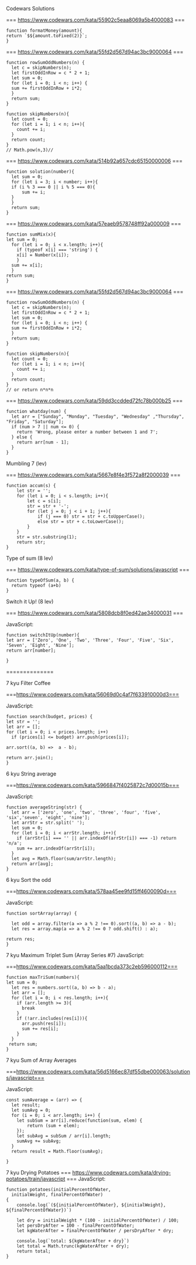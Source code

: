 Codewars Solutions

=== https://www.codewars.com/kata/55902c5eaa8069a5b4000083 ===
```
function formatMoney(amount){
return `$${amount.toFixed(2)}`;
}
```
=== https://www.codewars.com/kata/55fd2d567d94ac3bc9000064 ===
```
function rowSumOddNumbers(n) {
  let c = skipNumbers(n);
  let firstOddInRow = c * 2 + 1;
  let sum = 0;
  for (let i = 0; i < n; i++) {
  sum += firstOddInRow + i*2;
  }
  return sum;
}

function skipNumbers(n){
  let count = 0;
  for (let i = 1; i < n; i++){
    count += i;
  }
  return count;
}
// Math.pow(n,3)//

```
=== https://www.codewars.com/kata/514b92a657cdc65150000006 ===
```
function solution(number){
  let sum = 0;
  for (let i = 3; i < number; i++){
  if (i % 3 === 0 || i % 5 === 0){
      sum += i;
  }
  }
  return sum;
}
```
=== https://www.codewars.com/kata/57eaeb9578748ff92a000009 ===
```
function sumMix(x){
let sum = 0;
  for (let i = 0; i < x.length; i++){
    if (typeof x[i] === 'string') {
    x[i] = Number(x[i]);
    }
  sum += x[i];
  }
return sum;
}
```
=== https://www.codewars.com/kata/55fd2d567d94ac3bc9000064 ===
```
function rowSumOddNumbers(n) {
  let c = skipNumbers(n);
  let firstOddInRow = c * 2 + 1;
  let sum = 0;
  for (let i = 0; i < n; i++) {
  sum += firstOddInRow + i*2;
  }
  return sum;
}

function skipNumbers(n){
  let count = 0;
  for (let i = 1; i < n; i++){
    count += i;
  }
  return count;
}
// or return n*n*n
```
=== https://www.codewars.com/kata/59dd3ccdded72fc78b000b25 ===
```
function whatday(num) {
  let arr = ["Sunday", "Monday", "Tuesday", "Wednesday" ,"Thursday", "Friday", "Saturday"];
  if (num > 7 || num <= 0) {
    return 'Wrong, please enter a number between 1 and 7';
  } else {
    return arr[num - 1];
  }
}

````
Mumbling 7 (lev)

=== https://www.codewars.com/kata/5667e8f4e3f572a8f2000039 ===
```
function accum(s) {
    let str = '';
    for (let i = 0; i < s.length; i++){
        let c = s[i];
        str = str + '-';
        for (let j = 0; j < i + 1; j++){
            if (j === 0) str = str + c.toUpperCase();
            else str = str + c.toLowerCase();
        }
    }
    str = str.substring(1);
    return str;
}
```
Type of sum (8 lev)

=== https://www.codewars.com/kata/type-of-sum/solutions/javascript ===
```
function typeOfSum(a, b) {
  return typeof (a+b)
}

```
Switch it Up! (8 lev)

=== https://www.codewars.com/kata/5808dcb8f0ed42ae34000031 ===

JavaScript:
```
function switchItUp(number){
let arr = ['Zero', 'One', 'Two', 'Three', 'Four', 'Five', 'Six', 'Seven', 'Eight', 'Nine'];
return arr[number];

}
```
==============

7 kyu
Filter Coffee

===https://www.codewars.com/kata/56069d0c4af7f633910000d3===

JavaScript:
```
function search(budget, prices) {
let str = '';
let arr = [];
for (let i = 0; i < prices.length; i++)
  if (prices[i] <= budget) arr.push(prices[i]);

arr.sort((a, b) =>  a - b);

return arr.join();
}
```
6 kyu
String average

===https://www.codewars.com/kata/5966847f4025872c7d00015b===

JavaScript:
```
function averageString(str) {
  let arr = ['zero', 'one', 'two', 'three', 'four', 'five', 'six','seven', 'eight', 'nine'];
  let arrStr = str.split(' ');
  let sum = 0;
  for (let i = 0; i < arrStr.length; i++){
    if (arrStr[i] === '' || arr.indexOf(arrStr[i]) === -1) return 'n/a';
    sum += arr.indexOf(arrStr[i]);
  }
  let avg = Math.floor(sum/arrStr.length);
  return arr[avg];
}

```
6 kyu
Sort the odd

===https://www.codewars.com/kata/578aa45ee9fd15ff4600090d===

JavaScript:
```
function sortArray(array) {

  let odd = array.filter(a => a % 2 !== 0).sort((a, b) => a - b);
  let res = array.map(a => a % 2 !== 0 ? odd.shift() : a);

return res;
}

```
7 kyu
Maximum Triplet Sum (Array Series #7)
JavaScript:

===https://www.codewars.com/kata/5aa1bcda373c2eb596000112===
```
function maxTriSum(numbers){
let sum = 0;
  let res = numbers.sort((a, b) => b - a);
  let arr = [];
  for (let i = 0; i < res.length; i++){
    if (arr.length >= 3){
      break
    }
    if (!arr.includes(res[i])){
      arr.push(res[i]);
      sum += res[i];
    }
  }
 return sum;
}
```
7 kyu
Sum of Array Averages

===https://www.codewars.com/kata/56d5166ec87df55dbe000063/solutions/javascript===

JavaScript:
```
const sumAverage = (arr) => {
  let result;
  let sumAvg = 0;
  for (i = 0; i < arr.length; i++) {
    let subSum = arr[i].reduce(function(sum, elem) {
	    return (sum + elem);
    });
    let subAvg = subSum / arr[i].length;
    sumAvg += subAvg;
  }
  return result = Math.floor(sumAvg);
 
}
```
7 kyu
Drying Potatoes
=== https://www.codewars.com/kata/drying-potatoes/train/javascript  ===
JavaScript:
```
function potatoes(initialPercentOfWater, 
  initialWeight, finalPercentOfWater) 
{
    console.log(`(${initialPercentOfWater}, ${initialWeight}, ${finalPercentOfWater})`)
    
    let dry = initialWeight * (100 - initialPercentOfWater) / 100;
    let persDryAfter = 100 - finalPercentOfWater;
    let kgWaterAfter = finalPercentOfWater / persDryAfter * dry;
    
    console.log(`total: ${kgWaterAfter + dry}`)
    let total = Math.trunc(kgWaterAfter + dry);
    return total;
}
```
